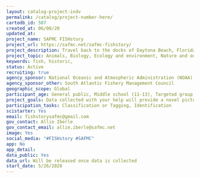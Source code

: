 ```yaml
---
layout: catalog-project-indv 
permalink: /catalog/project-number-here/
cartodb_id: 507
created_at: 06/08/20
updated_at: 
project_name: SAFMC FISHstory
project_url: https://safmc.net/safmc-fishstory/
project_description: Travel back to the docks of Daytona Beach, Florida from the 1940's through 70's through the South Atlantic Fishery Management Council's (SAFMC) pilot project FISHstory. This project will train citizen science volunteers to identify and count fish in historic fishing photos. 
project_topic: Animals, Biology, Ecology and environment, Nature and outdoors, Ocean/water and marine
keywords: fish, historic, 
status: Active
recruiting: true
agency_sponsor: National Oceanic and Atmospheric Administration (NOAA)
agency_sponsor_other: South Atlantic Fishery Management Council
geographic_scope: Global
participant_age: General public, Middle school (11-13), Targeted group, Youth/teen (up to 17)
project_goals: Data collected with your help will provide a novel picture of the fishery prior to dedicated monitoring programs and help improve our understanding of the fishery for several iconic species.
participation_tasks: Classification or Tagging, Identification
scistarter: Yes
email: fishstorysafmc@gmail.com
gov_contact: Allie Iberle   
gov_contact_email: allie.iberle@safmc.net
image: Yes
social_media: "#FISHstory #SAFMC"
app: No
app_detail: 
data_public: Yes
data_url: Will be released once data is collected
start_date: 5/26/2020
---
```


